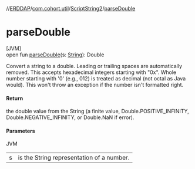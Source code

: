 //[ERDDAP](../../../index.md)/[com.cohort.util](../index.md)/[ScriptString2](index.md)/[parseDouble](parse-double.md)

# parseDouble

[JVM]\
open fun [parseDouble](parse-double.md)(s: [String](https://docs.oracle.com/en/java/javase/21/docs/api/java.base/java/lang/String.html)): Double

Convert a string to a double. Leading or trailing spaces are automatically removed. This accepts hexadecimal integers starting with &quot;0x&quot;. Whole number starting with '0' (e.g., 012) is treated as decimal (not octal as Java would). This won't throw an exception if the number isn't formatted right.

#### Return

the double value from the String (a finite value, Double.POSITIVE_INFINITY, Double.NEGATIVE_INFINITY, or Double.NaN if error).

#### Parameters

JVM

| | |
|---|---|
| s | is the String representation of a number. |